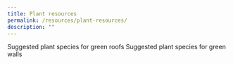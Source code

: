 ```yaml
---
title: Plant resources
permalink: /resources/plant-resources/
description: ""
---
```

Suggested plant species for green roofs
[](/files/Plant%20resources/suggested%20plant%20species%20for%20green%20walls.pdf)
Suggested plant species for green walls